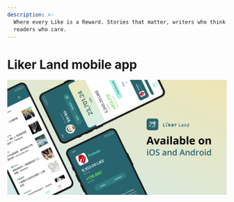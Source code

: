 ```yaml
---
description: >-
  Where every Like is a Reward. Stories that matter, writers who think and
  readers who care.
---
```


# Liker Land mobile app



![](../../.gitbook/assets/likecoin_ad72_appstore_og_ios_android.png)

